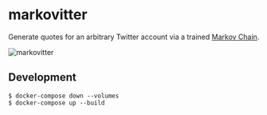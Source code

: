 # markovitter

Generate quotes for an arbitrary Twitter account via a trained [Markov Chain](https://en.wikipedia.org/wiki/Markov_chain).

![markovitter](https://i.imgur.com/TU6aIoh.png)

## Development

```
$ docker-compose down --volumes
$ docker-compose up --build
```
